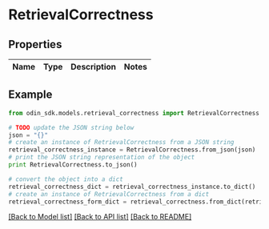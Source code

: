 # RetrievalCorrectness


## Properties

Name | Type | Description | Notes
------------ | ------------- | ------------- | -------------

## Example

```python
from odin_sdk.models.retrieval_correctness import RetrievalCorrectness

# TODO update the JSON string below
json = "{}"
# create an instance of RetrievalCorrectness from a JSON string
retrieval_correctness_instance = RetrievalCorrectness.from_json(json)
# print the JSON string representation of the object
print RetrievalCorrectness.to_json()

# convert the object into a dict
retrieval_correctness_dict = retrieval_correctness_instance.to_dict()
# create an instance of RetrievalCorrectness from a dict
retrieval_correctness_form_dict = retrieval_correctness.from_dict(retrieval_correctness_dict)
```
[[Back to Model list]](../README.md#documentation-for-models) [[Back to API list]](../README.md#documentation-for-api-endpoints) [[Back to README]](../README.md)



